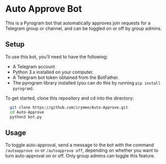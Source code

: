 # Auto Approve Bot
This is a Pyrogram bot that automatically approves join requests for a Telegram group or channel, and can be toggled on or off by group admins.

## Setup
To use this bot, you'll need to have the following:

- A Telegram account
- Python 3.x installed on your computer.
- A Telegram bot token obtained from the BotFather.
- The pyrogram library installed (you can do this by running `pip install pyrogram`).

To get started, clone this repository and cd into the directory:

```bash
  git clone https://github.com/irymee/Auto-Approve.git
  cd Auto-Approve
  python3 bot.py
```

## Usage
To toggle auto-approval, send a message to the bot with the command `/autoapprove on` or `/autoapprove off`, depending on whether you want to turn auto-approval on or off. Only group admins can toggle this feature.
